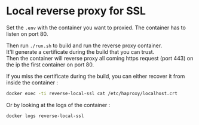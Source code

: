 # Local reverse proxy for SSL

Set the `.env` with the container you want to proxied. The container has to listen on port 80.

Then run `./run.sh` to build and run the reverse proxy container.</br>
It'll generate a certificate during the build that you can trust.</br>
Then the container will reverse proxy all coming https request (port 443) on the ip the first container on port 80.

If you miss the certificate during the build, you can either recover it from inside the container : 
```bash
docker exec -ti reverse-local-ssl cat /etc/haproxy/localhost.crt
```
Or by looking at the logs of the container :
```bash
docker logs reverse-local-ssl
```
